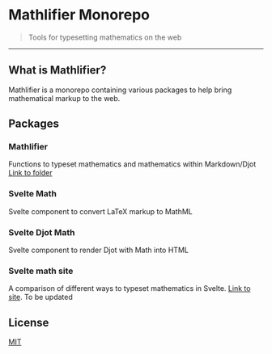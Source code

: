 # Mathlifier Monorepo

> Tools for typesetting mathematics on the web

---

## What is Mathlifier?

Mathlifier is a monorepo containing various packages to help bring mathematical
markup to the web.

## Packages

### Mathlifier

Functions to typeset mathematics and mathematics within Markdown/Djot
[Link to folder](https://github.com/kelvinsjk/mathlifier/tree/main/packages/mathlifier)

### Svelte Math

Svelte component to convert LaTeX markup to MathML

### Svelte Djot Math

Svelte component to render Djot with Math into HTML

### Svelte math site

A comparison of different ways to typeset mathematics in Svelte.
[Link to site](https://svelte-math.vercel.app). To be updated

## License

[MIT](https://github.com/kelvinsjk/mathlifier/blob/main/LICENSE)
